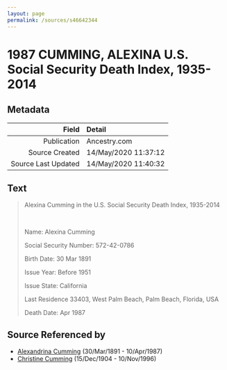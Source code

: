 ```yaml
---
layout: page
permalink: /sources/s46642344
---
```


# 1987 CUMMING, ALEXINA U.S. Social Security Death Index, 1935-2014

## Metadata
Field | Detail
---:|:---
Publication | Ancestry.com
Source Created | 14/May/2020 11:37:12
Source Last Updated | 14/May/2020 11:40:32

## Text

> Alexina Cumming in the U.S. Social Security Death Index, 1935-2014
>
> <br/>
>
> Name: Alexina Cumming
>
> Social Security Number: 572-42-0786
>
> Birth Date: 30 Mar 1891
>
> Issue Year: Before 1951
>
> Issue State: California
>
> Last Residence 33403, West Palm Beach, Palm Beach, Florida, USA
>
> Death Date: Apr 1987
>

## Source Referenced by

* [Alexandrina Cumming](../people/@57186713@-alexandrina-cumming-b1891-3-30-d1987-4-10.md) (30/Mar/1891 - 10/Apr/1987)
* [Christine Cumming](../people/@24328630@-christine-cumming-b1904-12-15-d1996-11-10.md) (15/Dec/1904 - 10/Nov/1996)
